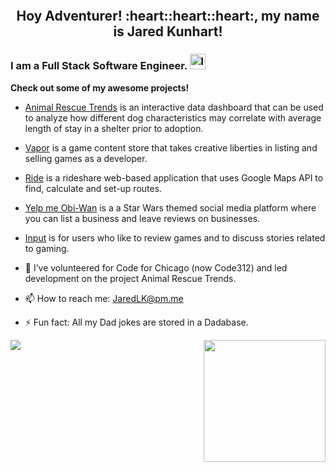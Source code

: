 <p align="center">
<img src='https://media1.giphy.com/media/YWUpVw86AtIbe/giphy.gif' alt='' />
</p>

<h2 align="center">
Hoy Adventurer! :heart::heart::heart:, my name is Jared Kunhart!
</h2>

### I am a Full Stack Software Engineer. [<img src='https://cdn.jsdelivr.net/npm/simple-icons@3.0.1/icons/linkedin.svg' alt='linkedin' height='25'>](https://linkedin.com/in/jared-kunhart-307661236)
**Check out some of my awesome projects!**<br>
- <a href="https://code312-rescue-trends-2659be78e6b4.herokuapp.com/" target="_blank">Animal Rescue Trends</a> is an interactive data dashboard that can be used to analyze how different dog characteristics may correlate with average length of stay in a shelter prior to adoption. <br>
- <a href="https://vaporgamesapp.herokuapp.com/" target="_blank">Vapor</a> is a game content store that takes creative liberties in listing and selling games as a developer. <br>
- <a href="https://ride-app.onrender.com/" target="_blank">Ride</a> is a rideshare web-based application that uses Google Maps API to find, calculate and set-up routes.<br>
- <a href="https://yelpmeobiwan.onrender.com/" target="_blank" rel="noreferrer">Yelp me Obi-Wan</a> is a a Star Wars themed social media platform where you can list a business and leave reviews on businesses.
- <a href="https://input.onrender.com/" target="_blank" rel="noreferrer">Input</a> is for users who like to review games and to discuss stories related to gaming.


- 🔭 I’ve volunteered for Code for Chicago (now Code312) and led development on the project Animal Rescue Trends.
- 📫 How to reach me: JaredLK@pm.me
- ⚡ Fun fact: All my Dad jokes are stored in a Dadabase.


<img src="https://github-readme-stats.vercel.app/api?username=Jared-Kunhart&show_icons=true" /> <img src="https://github-readme-stats.vercel.app/api/top-langs/?username=Jared-Kunhart" height="195px" align="right" />
